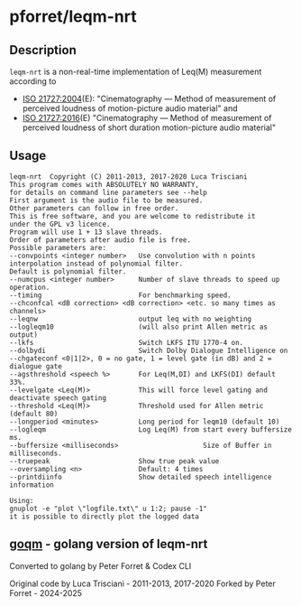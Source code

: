 # pforret/leqm-nrt

## Description

`leqm-nrt` is a non-real-time implementation of Leq(M) measurement according to

* [ISO 21727:2004](leqm/iso_2004.md)(E): "Cinematography — Method of measurement of perceived loudness of motion-picture audio material" and
* [ISO 21727:2016](leqm/iso_2016.md)(E) "Cinematography — Method of measurement of perceived loudness of short duration motion-picture audio material"

## Usage

```
leqm-nrt  Copyright (C) 2011-2013, 2017-2020 Luca Trisciani
This program comes with ABSOLUTELY NO WARRANTY,
for details on command line parameters see --help
First argument is the audio file to be measured.
Other parameters can follow in free order.
This is free software, and you are welcome to redistribute it
under the GPL v3 licence.
Program will use 1 + 13 slave threads.
Order of parameters after audio file is free.
Possible parameters are:
--convpoints <integer number>   Use convolution with n points interpolation instead of polynomial filter.
Default is polynomial filter.
--numcpus <integer number>      Number of slave threads to speed up operation.
--timing                        For benchmarking speed.
--chconfcal <dB correction> <dB correction> <etc. so many times as channels>
--leqnw                         output leq with no weighting
--logleqm10                     (will also print Allen metric as output)
--lkfs                          Switch LKFS ITU 1770-4 on.
--dolbydi                       Switch Dolby Dialogue Intelligence on
--chgateconf <0|1|2>, 0 = no gate, 1 = level gate (in dB) and 2 = dialogue gate
--agsthreshold <speech %>       For Leq(M,DI) and LKFS(DI) default 33%.
--levelgate <Leq(M)>            This will force level gating and deactivate speech gating
--threshold <Leq(M)>            Threshold used for Allen metric (default 80)
--longperiod <minutes>          Long period for leqm10 (default 10)
--logleqm                       Log Leq(M) from start every buffersize ms.
--buffersize <milliseconds>                     Size of Buffer in milliseconds.
--truepeak                      Show true peak value
--oversampling <n>              Default: 4 times
--printdiinfo                   Show detailed speech intelligence information

Using:
gnuplot -e "plot \"logfile.txt\" u 1:2; pause -1"
it is possible to directly plot the logged data
```

## [goqm](goqm/index.md) - golang version of leqm-nrt

Converted to golang by Peter Forret & Codex CLI

Original code by Luca Trisciani - 2011-2013, 2017-2020
Forked by Peter Forret - 2024-2025

